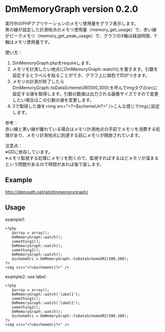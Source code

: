 DmMemoryGraph version 0.2.0
==========================

実行中のPHPアプリケーションのメモリ使用量をグラフ表示します。   
黒の線が設定した計測地点のメモリ使用量（memory_get_usage）で、赤い線がピークメモリ（memory_get_peak_usage）で、グラフのX軸は経過時間、Y軸はメモリ使用量です。

使い方：   
1. DmMemoryGraph.phpをrequireします。   
2. メモリを計測したい地点にDmMemoryGraph::watch();を書きます。引数を設定するとラベルを貼ることができ、グラフ上に緑色で印がつきます。   
3. メモリの計測が終了したらDmMemoryGraph::toDataSchemeURI(500,300);を呼んでimgタグのsrcに設定する値を取得します。引数の数値は出力される画像サイズですので変更したい場合はこの引数の値を変更します。   
4. 3で取得した値を&lt;img src="&lt;?=$schemeUri?&gt;" /&gt;こんな感じでimgに設定します。  

参考：   
赤い線と黒い線が離れている場合はメモリ計測地点の手前でメモリを消費する処理があり、メモリ計測地点に到達する前にメモリが開放されています。

注意点：   
※GDに依存しています。   
※メモリ監視する処理にメモリを割くので、監視すればするほどメモリが溜まるという問題があるので時間があれば後で直します。


Example
-----

http://demouth.net/git/dmmemorygraph/

Usage
-----

example1: 

    <?php
       $array = array();
       DmMemoryGraph::watch();
       something1();
       DmMemoryGraph::watch();
       something2();
       DmMemoryGraph::watch();
       $schemeUri = DmMemoryGraph::toDataSchemeURI(500,300);
    ?>
    <img src="<?=$schemeUri?>" />


example2: use label.

    <?php
       $array = array();
       DmMemoryGraph::watch('label1');
       something1();
       DmMemoryGraph::watch('label2');
       something2();
       DmMemoryGraph::watch();
       $schemeUri = DmMemoryGraph::toDataSchemeURI(500,300);
    ?>
    <img src="<?=$schemeUri?>" />

